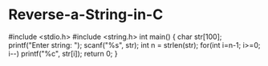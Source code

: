 # Reverse-a-String-in-C
#include <stdio.h>
#include <string.h>
int main() {
    char str[100];
    printf("Enter string: ");
    scanf("%s", str);
    int n = strlen(str);
    for(int i=n-1; i>=0; i--) printf("%c", str[i]);
    return 0;
}
